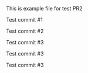 This is example file for test PR2

Test commit #1

Test commit #2

Test commit #3

Test commit #3

Test commit #3

